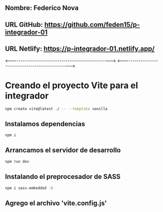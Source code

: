 ## Nombre: Federico Nova

## URL GitHub: https://github.com/feden15/p-integrador-01

## URL Netlify: https://p-integrador-01.netlify.app/

<--------------------------------------------------->
<--------------------------------------------------->

# Creando el proyecto Vite para el integrador

```sh
npm create vite@latest ./ -- --template vanilla
```

## Instalamos dependencias

```sh
npm i
```

## Arrancamos el servidor de desarrollo

```sh
npm run dev
```

## Instalando el preprocesador de SASS

```sh
npm i sass-embedded -D
```

## Agrego el archivo 'vite.config.js'